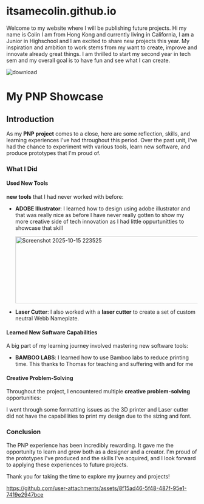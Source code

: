 # itsamecolin.github.io
Welcome to my website where I will be publishing future projects.
Hi my name is Colin I am from Hong Kong and currently living in California, I am a Junior in Highschool and I am excited to share new projects this year.
My inspiration and ambition to work stems from my want to create, improve and innovate already great things. I am thrilled to start my second year in tech sem and my overall goal is to have fun and see what I can create.

![download](https://github.com/user-attachments/assets/30ceb2b5-280f-4ced-84c0-450c29dc5db8)

# My PNP Showcase

## Introduction

As my **PNP project** comes to a close, here are some reflection, skills, and learning experiences I've had throughout this period. Over the past unit, I've had the chance to experiment with various tools, learn new software, and produce prototypes that I'm proud of.

### What I Did

#### **Used New Tools**

**new tools** that I had never worked with before:

- **ADOBE Illustrator**: I learned how to design using adobe illustrator and that was really nice as before I have never really gotten to show my more creative side of tech innovation as I had little oppurtunitties to showcase that skill
  
  <img width="706" height="176" alt="Screenshot 2025-10-15 223525" src="https://github.com/user-attachments/assets/65aa77f2-8827-4b53-822c-538882523251" />


- **Laser Cutter**: I also worked with a **laser cutter** to create a set of custom neutral Webb Nameplate.
  

#### **Learned New Software Capabilities**

A big part of my learning journey involved mastering new software tools:

- **BAMBOO LABS**: I learned how to use Bamboo labs to reduce printing time. This thanks to Thomas for teaching and suffering with and for me
  

#### **Creative Problem-Solving**

Throughout the project, I encountered multiple **creative problem-solving** opportunities:

I went through some formatting issues as the 3D printer and Laser cutter did not have the capabillities to print my design due to the sizing and font.

### Conclusion

The PNP experience has been incredibly rewarding. It gave me the opportunity to learn and grow both as a designer and a creator. I'm proud of the prototypes I've produced and the skills I've acquired, and I look forward to applying these experiences to future projects.

Thank you for taking the time to explore my journey and projects!


https://github.com/user-attachments/assets/8f15ad46-5f48-487f-95e1-7419e2947bce
